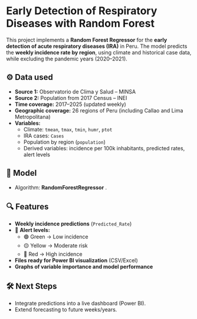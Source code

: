 # Early Detection of Respiratory Diseases with Random Forest  

This project implements a **Random Forest Regressor** for the **early detection of acute respiratory diseases (IRA)** in Peru. The model predicts the **weekly incidence rate by region**, using climate and historical case data, while excluding the pandemic years (2020–2021).  

## ⚙️ Data used  
- **Source 1:** Observatorio de Clima y Salud – MINSA  
- **Source 2:** Population from 2017 Census – INEI  
- **Time coverage:** 2017–2025 (updated weekly)  
- **Geographic coverage:** 26 regions of Peru (including Callao and Lima Metropolitana)  
- **Variables:**  
  - Climate: `tmean`, `tmax`, `tmin`, `humr`, `ptot`  
  - IRA cases: `Cases`  
  - Population by region (`population`)  
  - Derived variables: incidence per 100k inhabitants, predicted rates, alert levels  

## 🧠 Model  
- Algorithm: **RandomForestRegressor** .

## 🔍 Features  

- **Weekly incidence predictions** (`Predicted_Rate`)  
- 🚨 **Alert levels:**  
  - 🟢 Green → Low incidence  
  - 🟡 Yellow → Moderate risk  
  - 🔴 Red → High incidence  
- **Files ready for Power BI visualization** (CSV/Excel)  
- **Graphs of variable importance and model performance**  

## 🛠️ Next Steps  

- Integrate predictions into a live dashboard (Power BI).  
- Extend forecasting to future weeks/years.  
